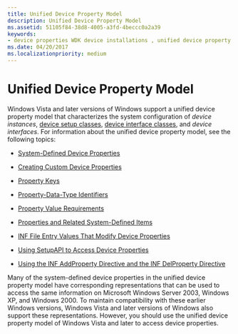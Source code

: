 ```yaml
---
title: Unified Device Property Model
description: Unified Device Property Model
ms.assetid: 51105f84-38d8-4005-a3fd-4beccc0a2a39
keywords:
- device properties WDK device installations , unified device property model
ms.date: 04/20/2017
ms.localizationpriority: medium
---
```


# Unified Device Property Model


Windows Vista and later versions of Windows support a unified device property model that characterizes the system configuration of *device instances*, [device setup classes](./overview-of-device-setup-classes.md), [device interface classes](./overview-of-device-interface-classes.md), and *device interfaces*. For information about the unified device property model, see the following topics:

-   [System-Defined Device Properties](system-defined-device-properties2.md)

-   [Creating Custom Device Properties](creating-custom-device-properties.md)

-   [Property Keys](property-keys.md)

-   [Property-Data-Type Identifiers](property-data-type-identifiers.md)

-   [Property Value Requirements](property-value-requirements.md)

-   [Properties and Related System-Defined Items](properties-and-related-system-defined-items.md)

-   [INF File Entry Values That Modify Device Properties](inf-file-entry-values-that-modify-device-properties--windows-vista-and.md)

-   [Using SetupAPI to Access Device Properties](using-setupapi-to-access-device-properties--windows-vista-and-later-.md)

-   [Using the INF AddProperty Directive and the INF DelProperty Directive](using-the-inf-addproperty-directive-and-the-inf-delproperty-directive.md)

Many of the system-defined device properties in the unified device property model have corresponding representations that can be used to access the same information on Microsoft Windows Server 2003, Windows XP, and Windows 2000. To maintain compatibility with these earlier Windows versions, Windows Vista and later versions of Windows also support these representations. However, you should use the unified device property model of Windows Vista and later to access device properties.

 

